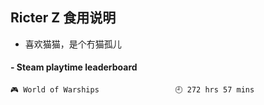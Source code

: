 ## Ricter Z 食用说明
- 喜欢猫猫，是个冇猫孤儿

<!-- steam-box start -->
#### - Steam playtime leaderboard
```text
🎮 World of Warships                 🕘 272 hrs 57 mins
```
<!-- Powered by https://github.com/YouEclipse/steam-box . -->
<!-- steam-box end -->
